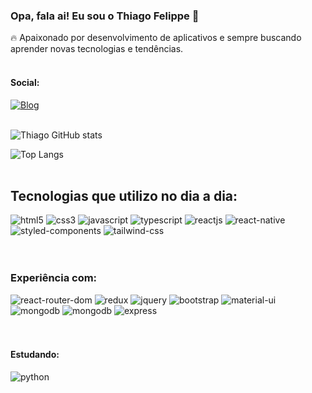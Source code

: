 ### Opa, fala ai! Eu sou o Thiago Felippe 👋<br/>

🔥 Apaixonado por desenvolvimento de aplicativos e sempre buscando aprender novas tecnologias e tendências.<br/><br/>


#### Social:

[![Blog](https://img.shields.io/badge/LinkedIn-0077B5?style=for-the-badge&logo=linkedin&logoColor=white)](https://www.linkedin.com/in/othiagofelippe/)
<br/><br/>

![Thiago GitHub stats](https://github-readme-stats.vercel.app/api?username=othiagofelippe&show_icons=true&theme=dracula)<br/>

![Top Langs](https://github-readme-stats.vercel.app/api/top-langs/?username=othiagofelippe&hide_progress=true)<br/><br/>

## Tecnologias que utilizo no dia a dia:

<div style="display: inline_block">
  <img src="https://img.shields.io/badge/HTML5-E34F26?style=for-the-badge&logo=html5&logoColor=white" alt="html5"/>
  <img src="https://img.shields.io/badge/CSS3-1572B6?style=for-the-badge&logo=css3&logoColor=white" alt="css3"/>
  <img src="https://img.shields.io/badge/JavaScript-F7DF1E?style=for-the-badge&logo=javascript&logoColor=black" alt="javascript"/>
  <img src="https://img.shields.io/badge/TypeScript-007ACC?style=for-the-badge&logo=typescript&logoColor=white" alt="typescript"/>
  <img src="https://img.shields.io/badge/React-20232A?style=for-the-badge&logo=react&logoColor=61DAFB" alt="reactjs"/>
  <img src="https://img.shields.io/badge/React_Native-20232A?style=for-the-badge&logo=react&logoColor=61DAFB" alt="react-native"/>
  <img src="https://img.shields.io/badge/styled--components-DB7093?style=for-the-badge&logo=styled-components&logoColor=white" alt="styled-components"/>
  <img src="https://img.shields.io/badge/Tailwind_CSS-38B2AC?style=for-the-badge&logo=tailwind-css&logoColor=white" alt="tailwind-css"/>
</div><br/><br/>

### Experiência com:

<div style="display: inline_block">
  <img src="https://img.shields.io/badge/React_Router-CA4245?style=for-the-badge&logo=react-router&logoColor=white" alt="react-router-dom"/>
  <img src="https://img.shields.io/badge/Redux-593D88?style=for-the-badge&logo=redux&logoColor=white" alt="redux"/>
  <img src="https://img.shields.io/badge/jQuery-0769AD?style=for-the-badge&logo=jquery&logoColor=white" alt="jquery"/>
  <img src="https://img.shields.io/badge/Bootstrap-563D7C?style=for-the-badge&logo=bootstrap&logoColor=white" alt="bootstrap"/>
  <img src="https://img.shields.io/badge/Material--UI-0081CB?style=for-the-badge&logo=material-ui&logoColor=white" alt="material-ui"/>
  <img src="https://img.shields.io/badge/Node.js-43853D?style=for-the-badge&logo=node.js&logoColor=white" alt="mongodb"/>
  <img src="https://img.shields.io/badge/MongoDB-4EA94B?style=for-the-badge&logo=mongodb&logoColor=white" alt="mongodb"/>
  <img src="https://img.shields.io/badge/Express.js-404D59?style=for-the-badge" alt="express"/>
</div><br/><br/>



#### Estudando:

<div style="display: inline_block">
  <img src="https://img.shields.io/badge/Python-3776AB?style=for-the-badge&logo=python&logoColor=white" alt="python"/>
</div><br/>




